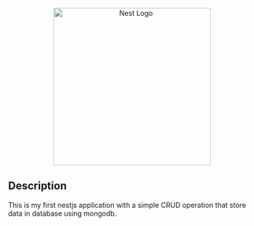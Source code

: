 <p align="center">
  <a href="http://nestjs.com/" target="blank"><img src="https://nestjs.com/img/logo_text.svg" width="320" alt="Nest Logo" /></a>
</p>




## Description


This is my first nestjs application with a
simple CRUD operation that store data in database using mongodb.


